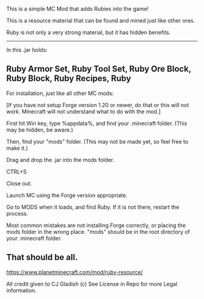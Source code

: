 This is a simple MC Mod that adds Rubies into the game!

This is a resource material that can be found and mined just like other ores.

Ruby is not only a very strong material, but it has hidden benefits.

-------------------------------
In this .jar holds:

Ruby Armor Set,
Ruby Tool Set,
Ruby Ore Block,
Ruby Block,
Ruby Recipes,
Ruby
--------------------------------
For installation, just like all other MC mods:

[If you have not setup Forge version 1.20 or newer, do that or this will not work. Minecraft will not understand what to do with the mod.]

First hit Win key, type %appdata%, and find your .minecraft folder. (This may be hidden, be aware.)

Then, find your "mods" folder. (This may not be made yet, so feel free to make it.)

Drag and drop the .jar into the mods folder.

CTRL+S

Close out.

Launch MC using the Forge version appropriate.

Go to MODS when it loads, and find Ruby. If it is not there, restart the process. 

Most common mistakes are not installing Forge correctly, or placing the mods folder in the wrong place.
"mods" should be in the root directory of your .minecraft folder.

That should be all.
--------------------------------
https://www.planetminecraft.com/mod/ruby-resource/

All credit given to CJ Gladish (c)
See License in Repo for more Legal information.
